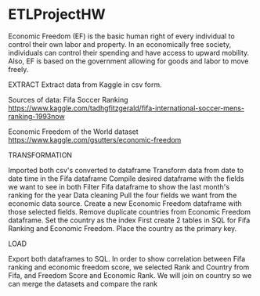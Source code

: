 # ETLProjectHW
Economic Freedom (EF) is the basic human right of every individual to control their own labor and property. In an economically free society, individuals can control their spending and have access to upward mobility. Also, EF is based on the government allowing for goods and labor to move freely.

EXTRACT
Extract data from Kaggle in csv form.

Sources of data: Fifa Soccer Ranking https://www.kaggle.com/tadhgfitzgerald/fifa-international-soccer-mens-ranking-1993now

Economic Freedom of the World dataset https://www.kaggle.com/gsutters/economic-freedom

TRANSFORMATION

Imported both csv's converted to dataframe Transform data from date to date time in the Fifa dataframe Compile desired dataframe with the fields we want to see in both Filter Fifa dataframe to show the last month's ranking for the year Data cleaning Pull the four fields we want from the economic data source. Create a new Economic Freedom dataframe with those selected fields. Remove duplicate countries from Economic Freedom dataframe. Set the country as the index First create 2 tables in SQL for Fifa Ranking and Economic Freedom. Place the country as the primary key.

LOAD

Export both dataframes to SQL. In order to show correlation between Fifa ranking and economic freedom score, we selected Rank and Country from Fifa, and Freedom Score and Economic Rank. We will join on country so we can merge the datasets and compare the rank

